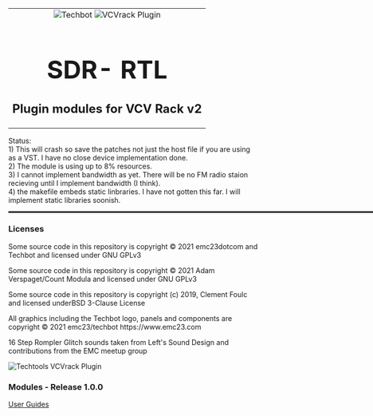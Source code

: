 <table style="width:1000px; border: 0px solid black;">
<tr style="border: 0px solid black;">
<td style="border: 0px solid black;">
<center>
<img src="https://github.com/EMC23/techtools/blob/main/img/Techbot.png" alt="Techbot">
<img src="https://github.com/EMC23/techtools/blob/main/img/vcvrack_.png" alt="VCVrack Plugin">
<h1 style="border-bottom: 0px;font-size:50px;">SDR- RTL</h1>
<h2 style="border-bottom: 0px;">Plugin modules for VCV Rack v2 </h2>
</center>
</td>
</tr>
</table>

<p>
Status: </br>
  1) This will crash so save the patches not just the host file if you are using as a VST. I have no close device implementation done. </br>
  2) The module is using up to 8% resources. </br>
  3) I cannot implement bandwidth as yet. There will be no FM radio staion recieving until I implement bandwidth (I think). </br>
  4) the makefile embeds static linbraries. I have not gotten this far. I will implement static libraries soonish. </br>
 
</p>

<hr style="width:1000px; border: 1px solid black;"/>
<h3>Licenses</h3>
<p>
Some source code in this repository is copyright © 2021 emc23dotcom and Techbot and licensed under GNU GPLv3
</p>
<p>
Some source code in this repository is copyright © 2021 Adam Verspaget/Count Modula and licensed under GNU GPLv3
</p>
<p>
Some source code in this repository is copyright (c) 2019, Clement Foulc and licensed underBSD 3-Clause License
</p>
<p>
All graphics including the Techbot logo, panels and components are copyright © 2021 emc23/techbot https://www.emc23.com
</p>
<p>
16 Step Rompler Glitch sounds taken from Left's Sound Design and contributions from the EMC meetup group
</p>

<p>
<img src="https://github.com/EMC23/techtools/blob/main/img/Techtools.png" alt="Techtools VCVrack Plugin">
</p>

<h3>Modules - Release 1.0.0</h3>
<p>
<a href="MANUAL.md">User Guides</a>
